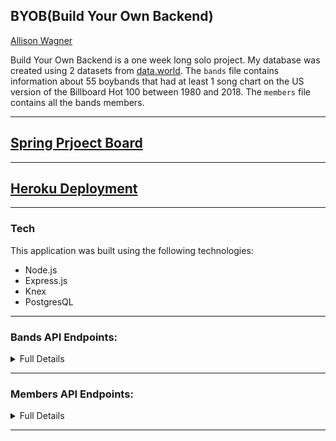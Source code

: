 ## BYOB(Build Your Own Backend)

[Allison Wagner](https://github.com/allisonjw)

Build Your Own Backend is a one week long solo project. My database was created using 2 datasets from [data.world](https://data.world/the-pudding/internet-boy-band-database). The `bands` file contains information about 55 boybands that had at least 1 song chart on the US version of the Billboard Hot 100 between 1980 and 2018. The `members` file contains all the bands members. 

---

## [Spring Prjoect Board](https://github.com/allisonjw/BYOB/projects/1)

---

## [Heroku Deployment](https://boy-bands-and-members.herokuapp.com/)

---

### Tech

This application was built using the following technologies:

- Node.js
- Express.js
- Knex
- PostgresQL

---

### Bands API Endpoints:

<details><summary>Full Details</summary>

<table>
  <thead>
    <tr>
      <th>Purpose</th>
      <th>URL</th>
      <th>Verb</th>
      <th>Request Body</th>
      <th>Sample Response (Happy Path)</th>
    </tr>
  </thead>
  <tbody>
    <tr>
      <td>Get all bands</td>
      <td><code class="language-plaintext highlighter-rouge">/api/v1/bands</code></td>
      <td>GET</td>
      <td>N/A</td>
      <td><code class="language-plaintext highlighter-rouge"> [{
        "id": 56,
        "bandName": "NSYNC",
        "band": "NSYNC",
        "highest_song": "It's Gonna Be Me",
        "featuring_artist": "no",
        "highest_song_vid": "https://www.youtube.com/watch?v=GQMlWwIXg3M",
        "created_at": "2020-01-31T19:50:36.552Z",
        "updated_at": "2020-01-31T19:50:36.552Z"
    },
    {
        "id": 57,
        "bandName": "112",
        "band": "112",
        "highest_song": "Peaches And Cream",
        "featuring_artist": "no",
        "highest_song_vid": "https://www.youtube.com/watch?v=wl2NCXzg1FQ",
        "created_at": "2020-01-31T19:50:36.560Z",
        "updated_at": "2020-01-31T19:50:36.560Z"
    }, {}, {}, {}]</code></td>
    </tr>
    <tr>
      <td>Get band by id: </td>
      <td><code class="language-plaintext highlighter-rouge">/api/v1/bands/:id/</code></td>
      <td>GET</td>
      <td>N/A</td>
      <td><code class="language-plaintext highlighter-rouge">{
        "id": 58,
        "bandName": "2gether",
        "band": "2gether",
        "highest_song": "The Hardest Part of Breaking Up",
        "featuring_artist": "no",
        "highest_song_vid": "https://www.youtube.com/watch?v=HJ89lMXLJGA",
        "created_at": "2020-01-31T19:50:36.560Z",
        "updated_at": "2020-01-31T19:50:36.560Z"
    }</code></td>
    </tr>
    <tr>
      <td>Submit a new band</td>
      <td><code class="language-plaintext highlighter-rouge">/api/v1/bands</code></td>
      <td>POST</td>
      <td><code class="language-plaintext highlighter-rouge">{ band: &lt;String&gt;, highest_song: &lt;String&gt;, featuring_artist: &lt;String&gt;, highest_song_vid: &lt;String&gt; }</code></td>
      <td><code class="language-plaintext highlighter-rouge">{
        "id": 59,
        "bandName": "5 Seconds of Summer",
        "band": "5 Seconds of Summer",
        "highest_song": "Amnesia",
        "featuring_artist": "no",
        "highest_song_vid": "https://www.youtube.com/watch?v=DCCJCILiX3o",
        "created_at": "2020-01-31T19:50:36.560Z",
        "updated_at": "2020-01-31T19:50:36.560Z"
    }</code></td>
    </tr>
    <tr>
      <td>Delete an existing band based on id</td>
      <td><code class="language-plaintext highlighter-rouge">api/v1/bands/:id/</code></td>
      <td>DELETE</td>
      <td>N/A</td>
      <td>204 status code (NO CONTENT in response body)</td>
    </tr>
  </tbody>
</table>

</details>

---


### Members API Endpoints:

<details><summary>Full Details</summary>

<table>
  <thead>
    <tr>
      <th>Purpose</th>
      <th>URL</th>
      <th>Verb</th>
      <th>Request Body</th>
      <th>Sample of Success Response (Happy Path)</th>
    </tr>
  </thead>
  <tbody>
    <tr>
      <td>Get all members</td>
      <td><code class="language-plaintext highlighter-rouge">/api/v1/members</code></td>
      <td>GET</td>
      <td>N/A</td>
      <td><code class="language-plaintext highlighter-rouge"> [{
        "id": 231,
        "name": "Justin Timberlake",
        "dob": "1/31/1981",
        "hair_color": "brown",
        "eyes": "blue",
        "band_name": "NSYNC",
        "created_at": "2020-01-31T19:50:36.600Z",
        "updated_at": "2020-01-31T19:50:36.600Z"
    },
    {
        "id": 241,
        "name": "Calum Hood",
        "dob": "1/25/1996",
        "hair_color": "black",
        "eyes": "brown",
        "band_name": "5 Seconds of Summer",
        "created_at": "2020-01-31T19:50:36.612Z",
        "updated_at": "2020-01-31T19:50:36.612Z"
    }, {}, {}, {}]</code></td>
    </tr>
    <tr>
      <td>Get member by id: </td>
      <td><code class="language-plaintext highlighter-rouge">/api/v1/members/:id/</code></td>
      <td>GET</td>
      <td>N/A</td>
      <td><code class="language-plaintext highlighter-rouge">{
        "id": 261,
        "name": "Tony Borowiak",
        "dob": "10/12/1972",
        "hair_color": "brown",
        "eyes": "brown",
        "band_name": "All-4-One",
        "created_at": "2020-01-31T19:50:36.620Z",
        "updated_at": "2020-01-31T19:50:36.620Z"
    }</code></td>
    </tr>
    <tr>
      <td>Submit a new member</td>
      <td><code class="language-plaintext highlighter-rouge">/api/v1/members</code></td>
      <td>POST</td>
      <td><code class="language-plaintext highlighter-rouge">{ name: &lt;String&gt;, dob: &lt;String&gt;, hair_color: &lt;String&gt;, eyes: &lt;String&gt;, band: &lt;String&gt; }</code></td>
      <td><code class="language-plaintext highlighter-rouge">{
        "id": 291,
        "name": "Teddy Riley",
        "dob": "10/8/1967",
        "hair_color": "black",
        "eyes": "brown",
        "band_name": "Blackstreet",
        "created_at": "2020-01-31T19:50:36.634Z",
        "updated_at": "2020-01-31T19:50:36.634Z"
    }</code></td>
    </tr>
    <tr>
      <td>Delete an existing member based on id</td>
      <td><code class="language-plaintext highlighter-rouge">api/v1/members/:id/</code></td>
      <td>DELETE</td>
      <td>N/A</td>
      <td>204 status code (NO CONTENT in response body)</td>
    </tr>
  </tbody>
</table>

</details>

---
